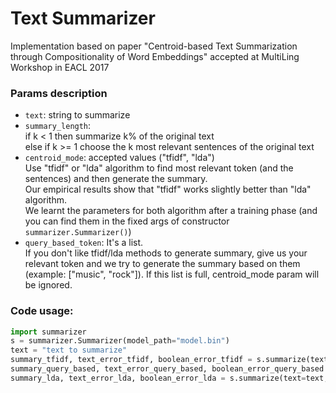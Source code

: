 # Text Summarizer
Implementation based on paper "Centroid-based Text Summarization through Compositionality of Word Embeddings" accepted at MultiLing Workshop in EACL 2017

### Params description
* `text`: string to summarize
* `summary_length`: <br />
  if k < 1 then summarize k% of the original text <br />
  else if k >= 1 choose the k most relevant sentences of the original text
* `centroid_mode`: accepted values ("tfidf", "lda") <br />
  Use "tfidf" or "lda" algorithm to find most relevant token (and the sentences) and then generate the summary.<br />
  Our empirical results show that "tfidf" works slightly better than "lda" algorithm.<br />
  We learnt the parameters for both algorithm after a training phase (and you can find them in the fixed args of constructor `summarizer.Summarizer()`)  
* `query_based_token`: It's a list. <br /> If you don't like tfidf/lda methods to generate summary, give us your relevant token and we try to generate the summary based on them (example: ["music", "rock"]). If this list is full, centroid_mode param will be ignored.

### Code usage:
```python
import summarizer
s = summarizer.Summarizer(model_path="model.bin")
text = "text to summarize"
summary_tfidf, text_error_tfidf, boolean_error_tfidf = s.summarize(text=text, summary_length=3, query_based_token=[])
summary_query_based, text_error_query_based, boolean_error_query_based = s.summarize(text=text, summary_length=0.5, query_based_token=["music", "rock"])
summary_lda, text_error_lda, boolean_error_lda = s.summarize(text=text, summary_length=3, query_based_token=[], centroid_mode="lda")
```
